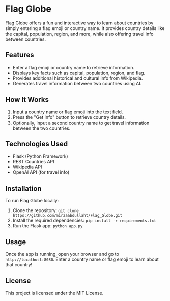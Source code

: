 # Flag Globe
Flag Globe offers a fun and interactive way to learn about countries by simply entering a flag emoji or country name. It provides country details like the capital, population, region, and more, while also offering travel info between countries.
## Features
- Enter a flag emoji or country name to retrieve information.
- Displays key facts such as capital, population, region, and flag.
- Provides additional historical and cultural info from Wikipedia.
- Generates travel information between two countries using AI.
## How It Works
1. Input a country name or flag emoji into the text field.
2. Press the "Get Info" button to retrieve country details.
3. Optionally, input a second country name to get travel information between the two countries.
## Technologies Used
- Flask (Python Framework)
- REST Countries API
- Wikipedia API
- OpenAI API (for travel info)
## Installation
To run Flag Globe locally:
1. Clone the repository: `git clone https://github.com/mirzaabdullaht/Flag_Globe.git`
2. Install the required dependencies: `pip install -r requirements.txt`
3. Run the Flask app: `python app.py`
## Usage
Once the app is running, open your browser and go to `http://localhost:8080`. Enter a country name or flag emoji to learn about that country!
## License
This project is licensed under the MIT License.
